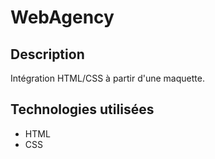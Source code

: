 # WebAgency

## Description

Intégration HTML/CSS à partir d'une maquette.

## Technologies utilisées

- HTML
- CSS
